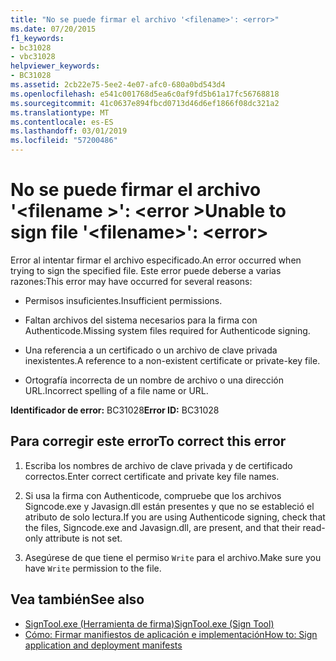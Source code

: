 ```yaml
---
title: "No se puede firmar el archivo '<filename>': <error>"
ms.date: 07/20/2015
f1_keywords:
- bc31028
- vbc31028
helpviewer_keywords:
- BC31028
ms.assetid: 2cb22e75-5ee2-4e07-afc0-680a0bd543d4
ms.openlocfilehash: e541c001768d5ea6c0af9fd5b61a17fc56768818
ms.sourcegitcommit: 41c0637e894fbcd0713d46d6ef1866f08dc321a2
ms.translationtype: MT
ms.contentlocale: es-ES
ms.lasthandoff: 03/01/2019
ms.locfileid: "57200486"
---
```

# <a name="unable-to-sign-file-filename-error"></a><span data-ttu-id="2f8a0-102">No se puede firmar el archivo '\<filename >': \<error ></span><span class="sxs-lookup"><span data-stu-id="2f8a0-102">Unable to sign file '\<filename>': \<error></span></span>
<span data-ttu-id="2f8a0-103">Error al intentar firmar el archivo especificado.</span><span class="sxs-lookup"><span data-stu-id="2f8a0-103">An error occurred when trying to sign the specified file.</span></span> <span data-ttu-id="2f8a0-104">Este error puede deberse a varias razones:</span><span class="sxs-lookup"><span data-stu-id="2f8a0-104">This error may have occurred for several reasons:</span></span>  
  
-   <span data-ttu-id="2f8a0-105">Permisos insuficientes.</span><span class="sxs-lookup"><span data-stu-id="2f8a0-105">Insufficient permissions.</span></span>  
  
-   <span data-ttu-id="2f8a0-106">Faltan archivos del sistema necesarios para la firma con Authenticode.</span><span class="sxs-lookup"><span data-stu-id="2f8a0-106">Missing system files required for Authenticode signing.</span></span>  
  
-   <span data-ttu-id="2f8a0-107">Una referencia a un certificado o un archivo de clave privada inexistentes.</span><span class="sxs-lookup"><span data-stu-id="2f8a0-107">A reference to a non-existent certificate or private-key file.</span></span>  
  
-   <span data-ttu-id="2f8a0-108">Ortografía incorrecta de un nombre de archivo o una dirección URL.</span><span class="sxs-lookup"><span data-stu-id="2f8a0-108">Incorrect spelling of a file name or URL.</span></span>  
  
 <span data-ttu-id="2f8a0-109">**Identificador de error:** BC31028</span><span class="sxs-lookup"><span data-stu-id="2f8a0-109">**Error ID:** BC31028</span></span>  
  
## <a name="to-correct-this-error"></a><span data-ttu-id="2f8a0-110">Para corregir este error</span><span class="sxs-lookup"><span data-stu-id="2f8a0-110">To correct this error</span></span>  
  
1.  <span data-ttu-id="2f8a0-111">Escriba los nombres de archivo de clave privada y de certificado correctos.</span><span class="sxs-lookup"><span data-stu-id="2f8a0-111">Enter correct certificate and private key file names.</span></span>  
  
2.  <span data-ttu-id="2f8a0-112">Si usa la firma con Authenticode, compruebe que los archivos Signcode.exe y Javasign.dll están presentes y que no se estableció el atributo de solo lectura.</span><span class="sxs-lookup"><span data-stu-id="2f8a0-112">If you are using Authenticode signing, check that the files, Signcode.exe and Javasign.dll, are present, and that their read-only attribute is not set.</span></span>  
  
3.  <span data-ttu-id="2f8a0-113">Asegúrese de que tiene el permiso `Write` para el archivo.</span><span class="sxs-lookup"><span data-stu-id="2f8a0-113">Make sure you have `Write` permission to the file.</span></span>  
  
## <a name="see-also"></a><span data-ttu-id="2f8a0-114">Vea también</span><span class="sxs-lookup"><span data-stu-id="2f8a0-114">See also</span></span>
- [<span data-ttu-id="2f8a0-115">SignTool.exe (Herramienta de firma)</span><span class="sxs-lookup"><span data-stu-id="2f8a0-115">SignTool.exe (Sign Tool)</span></span>](../../framework/tools/signtool-exe.md)
- [<span data-ttu-id="2f8a0-116">Cómo: Firmar manifiestos de aplicación e implementación</span><span class="sxs-lookup"><span data-stu-id="2f8a0-116">How to: Sign application and deployment manifests</span></span>](/visualstudio/ide/how-to-sign-application-and-deployment-manifests)

